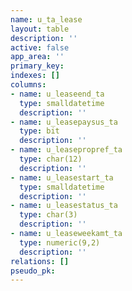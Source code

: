 ```yaml
---
name: u_ta_lease
layout: table
description: ''
active: false
app_area: ''
primary_key: 
indexes: []
columns:
- name: u_leaseend_ta
  type: smalldatetime
  description: ''
- name: u_leasepaysus_ta
  type: bit
  description: ''
- name: u_leasepropref_ta
  type: char(12)
  description: ''
- name: u_leasestart_ta
  type: smalldatetime
  description: ''
- name: u_leasestatus_ta
  type: char(3)
  description: ''
- name: u_leaseweekamt_ta
  type: numeric(9,2)
  description: ''
relations: []
pseudo_pk: 
---
```


